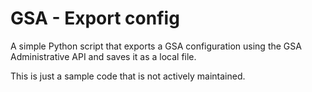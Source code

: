 # GSA - Export config

A simple Python script that exports a GSA configuration using the GSA Administrative API and saves it as a local file.

This is just a sample code that is not actively maintained.

